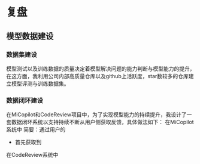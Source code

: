 # 复盘

## 模型数据建设

### 数据集建设
模型测试以及训练数据的质量决定着模型解决问题的能力判断与模型能力的提升，在这方面，我利用公司内部高质量仓库以及github上活跃度，star数较多的仓库建立模型评测与训练数据集。
### 数据闭环建设
在MiCopilot和CodeReview项目中，为了实现模型能力的持续提升，我设计了一套数据闭环系统以支持持续不断从用户侧获取反馈，具体做法如下：
在MiCopilot 系统中
简要：通过用户的
* 首先获取到

在CodeReview系统中